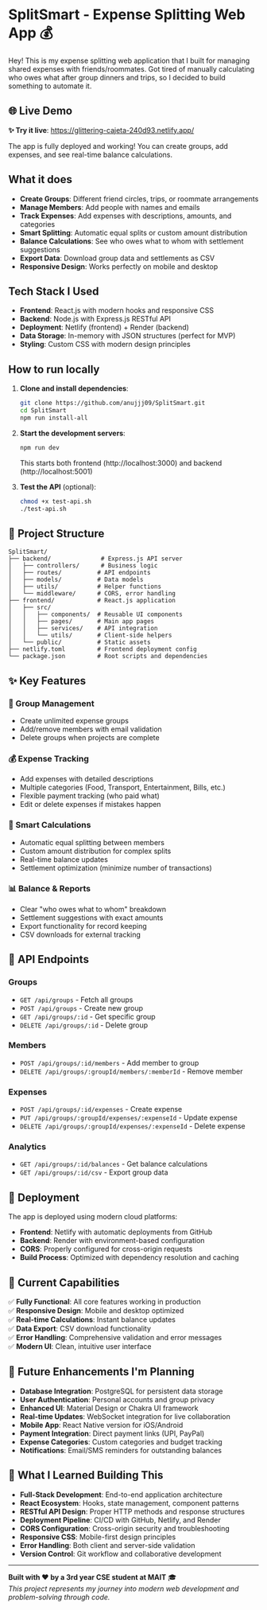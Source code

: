 # SplitSmart - Expense Splitting Web App 💰

Hey! This is my expense splitting web application that I built for managing shared expenses with friends/roommates. Got tired of manually calculating who owes what after group dinners and trips, so I decided to build something to automate it.

## 🌐 Live Demo

**✨ Try it live**: https://glittering-cajeta-240d93.netlify.app/

The app is fully deployed and working! You can create groups, add expenses, and see real-time balance calculations.

## What it does

- **Create Groups**: Different friend circles, trips, or roommate arrangements
- **Manage Members**: Add people with names and emails  
- **Track Expenses**: Add expenses with descriptions, amounts, and categories
- **Smart Splitting**: Automatic equal splits or custom amount distribution
- **Balance Calculations**: See who owes what to whom with settlement suggestions
- **Export Data**: Download group data and settlements as CSV
- **Responsive Design**: Works perfectly on mobile and desktop

## Tech Stack I Used

- **Frontend**: React.js with modern hooks and responsive CSS
- **Backend**: Node.js with Express.js RESTful API
- **Deployment**: Netlify (frontend) + Render (backend) 
- **Data Storage**: In-memory with JSON structures (perfect for MVP)
- **Styling**: Custom CSS with modern design principles

## How to run locally

1. **Clone and install dependencies**:
   ```bash
   git clone https://github.com/anujjj09/SplitSmart.git
   cd SplitSmart
   npm run install-all
   ```

2. **Start the development servers**:
   ```bash
   npm run dev
   ```
   This starts both frontend (http://localhost:3000) and backend (http://localhost:5001)

3. **Test the API** (optional):
   ```bash
   chmod +x test-api.sh
   ./test-api.sh
   ```

## 📁 Project Structure

```
SplitSmart/
├── backend/              # Express.js API server
│   ├── controllers/      # Business logic
│   ├── routes/          # API endpoints  
│   ├── models/          # Data models
│   ├── utils/           # Helper functions
│   └── middleware/      # CORS, error handling
├── frontend/            # React.js application
│   ├── src/
│   │   ├── components/  # Reusable UI components
│   │   ├── pages/       # Main app pages
│   │   ├── services/    # API integration
│   │   └── utils/       # Client-side helpers
│   └── public/          # Static assets
├── netlify.toml         # Frontend deployment config
└── package.json         # Root scripts and dependencies
```

## ✨ Key Features

### 👥 Group Management
- Create unlimited expense groups
- Add/remove members with email validation
- Delete groups when projects are complete

### 💰 Expense Tracking  
- Add expenses with detailed descriptions
- Multiple categories (Food, Transport, Entertainment, Bills, etc.)
- Flexible payment tracking (who paid what)
- Edit or delete expenses if mistakes happen

### 🧮 Smart Calculations
- Automatic equal splitting between members
- Custom amount distribution for complex splits
- Real-time balance updates
- Settlement optimization (minimize number of transactions)

### 📊 Balance & Reports
- Clear "who owes what to whom" breakdown
- Settlement suggestions with exact amounts
- Export functionality for record keeping
- CSV downloads for external tracking

## 🔧 API Endpoints

### Groups
- `GET /api/groups` - Fetch all groups
- `POST /api/groups` - Create new group  
- `GET /api/groups/:id` - Get specific group
- `DELETE /api/groups/:id` - Delete group

### Members  
- `POST /api/groups/:id/members` - Add member to group
- `DELETE /api/groups/:groupId/members/:memberId` - Remove member

### Expenses
- `POST /api/groups/:id/expenses` - Create expense
- `PUT /api/groups/:groupId/expenses/:expenseId` - Update expense
- `DELETE /api/groups/:groupId/expenses/:expenseId` - Delete expense

### Analytics
- `GET /api/groups/:id/balances` - Get balance calculations
- `GET /api/groups/:id/csv` - Export group data

## 🚀 Deployment

The app is deployed using modern cloud platforms:

- **Frontend**: Netlify with automatic deployments from GitHub
- **Backend**: Render with environment-based configuration  
- **CORS**: Properly configured for cross-origin requests
- **Build Process**: Optimized with dependency resolution and caching

## 🎯 Current Capabilities

✅ **Fully Functional**: All core features working in production  
✅ **Responsive Design**: Mobile and desktop optimized  
✅ **Real-time Calculations**: Instant balance updates  
✅ **Data Export**: CSV download functionality  
✅ **Error Handling**: Comprehensive validation and error messages  
✅ **Modern UI**: Clean, intuitive user interface  

## 🔮 Future Enhancements I'm Planning

- **Database Integration**: PostgreSQL for persistent data storage
- **User Authentication**: Personal accounts and group privacy  
- **Enhanced UI**: Material Design or Chakra UI framework
- **Real-time Updates**: WebSocket integration for live collaboration
- **Mobile App**: React Native version for iOS/Android
- **Payment Integration**: Direct payment links (UPI, PayPal)
- **Expense Categories**: Custom categories and budget tracking
- **Notifications**: Email/SMS reminders for outstanding balances

## 💭 What I Learned Building This

- **Full-Stack Development**: End-to-end application architecture
- **React Ecosystem**: Hooks, state management, component patterns
- **RESTful API Design**: Proper HTTP methods and response structures  
- **Deployment Pipeline**: CI/CD with GitHub, Netlify, and Render
- **CORS Configuration**: Cross-origin security and troubleshooting
- **Responsive CSS**: Mobile-first design principles
- **Error Handling**: Both client and server-side validation
- **Version Control**: Git workflow and collaborative development

---

**Built with ❤️ by a 3rd year CSE student at MAIT** 🎓  
*This project represents my journey into modern web development and problem-solving through code.*